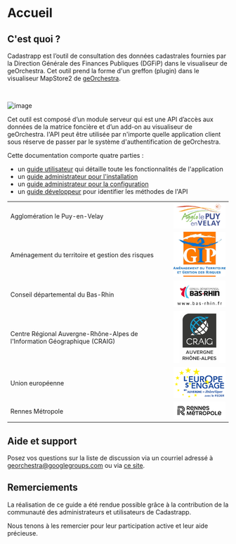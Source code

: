 # Accueil

## C'est quoi ?

Cadastrapp est l’outil de consultation des données cadastrales fournies par la Direction Générale des Finances Publiques (DGFiP) dans le visualiseur de geOrchestra. Cet outil prend la forme d'un greffon (plugin) dans le visualiseur MapStore2 de [geOrchestra](https://www.georchestra.org/).

</br>

![image](/images/accueil_cadastrapp.PNG)

Cet outil est composé d’un module serveur qui est une API d’accès aux données de la matrice foncière et d’un add-on au visualiseur de geOrchestra. l'API peut être utilisée par n'importe quelle application client sous réserve de passer par le système d'authentification de geOrchestra.

Cette documentation comporte quatre parties :

* un [guide utilisateur](/guide_utilisateur/) qui détaille toute les fonctionnalités de l'application
* un [guide administrateur pour l'installation](/guides_techniques/installer/)
* un [guide administrateur pour la configuration](/guides_techniques/administrer/)
* un [guide développeur](/guides_techniques/developper/) pour identifier les méthodes de l'API

|                                                                            |                                                  |
| -------------------------------------------------------------------------- | ------------------------------------------------ |
| Agglomération le Puy-en-Velay                                              | ![image info](./images/logo_lepuy.png)           |
| Aménagement du territoire et gestion des risques                           | ![image info](./images/logo_gip_atgeri.png)      |
| Conseil départemental du Bas-Rhin                                          | ![image info](./images/logo_bas_rhin.png)        |
| Centre Régional Auvergne-Rhône-Alpes de l'Information Géographique (CRAIG) |![image info](./images/logo_CRAIG.jpg)            |
| Union européenne                                                           |![image info](./images/logo_europe_sengage.png)   |
| Rennes Métropole                                                           | ![image info](./images/logo_rennes_metropole.png)|             

## Aide et support

Posez vos questions sur la liste de discussion via un courriel adressé à [georchestra@googlegroups.com](mailto:georchestra@googlegroups.com) ou via [ce site](https://groups.google.com/g/georchestra?hl=fr).

## Remerciements

La réalisation de ce guide a été rendue possible grâce à la contribution de la communauté des administrateurs et utilisateurs de Cadastrapp.

Nous tenons à les remercier pour leur participation active et leur aide précieuse.